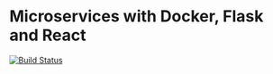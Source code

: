 # Microservices with Docker, Flask and React
[![Build Status](https://travis-ci.org/kossak/testdriven-tut.svg?branch=master)](https://travis-ci.org/kossak/testdriven-tut)